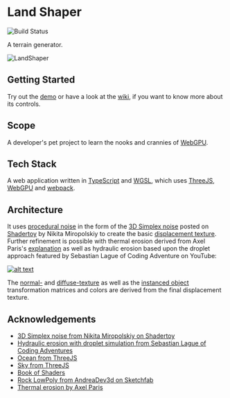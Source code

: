 # Land Shaper
![Build Status](https://github.com/doklem/land-shaper/actions/workflows/webpack.yml/badge.svg?branch=main)

A terrain generator.

![LandShaper](https://github.com/doklem/land-shaper/assets/34248939/23d63bba-2a07-487b-beb3-87a5e0c9c9de)

## Getting Started
Try out the [demo](https://doklem.github.io/land-shaper/) or have a look at the [wiki](https://github.com/doklem/land-shaper/wiki), if you want to know more about its controls.

## Scope
A developer's pet project to learn the nooks and crannies of [WebGPU](https://www.w3.org/TR/webgpu/).

## Tech Stack
A web application written in [TypeScript](https://www.typescriptlang.org/) and [WGSL](https://www.w3.org/TR/WGSL/), which uses [ThreeJS](https://threejs.org/), [WebGPU](https://www.w3.org/TR/webgpu/) and [webpack](https://webpack.js.org/).

## Architecture
It uses [procedural noise](https://thebookofshaders.com/examples/?chapter=proceduralTexture) in the form of the [3D Simplex noise](https://en.wikipedia.org/wiki/Simplex_noise) posted on [Shadertoy](https://www.shadertoy.com/view/XsX3zB) by Nikita Miropolskiy to create the basic [displacement texture](https://en.wikipedia.org/wiki/Displacement_mapping). Further refinement is possible with thermal erosion derived from Axel Paris's [explanation](https://aparis69.github.io/public_html/posts/terrain_erosion_2.html) as well as hydraulic erosion based upon the droplet approach featured by Sebastian Lague of Coding Adventure on YouTube:

[![alt text](http://img.youtube.com/vi/eaXk97ujbPQ/0.jpg "Coding Adventure: Hydraulic Erosion")](https://www.youtube.com/watch?v=eaXk97ujbPQ)

The [normal-](https://en.wikipedia.org/wiki/Normal_mapping) and [diffuse-texture](https://en.wikipedia.org/wiki/Texture_mapping) as well as the [instanced object](https://en.wikipedia.org/wiki/Geometry_instancing) transformation matrices and colors are derived from the final displacement texture.

## Acknowledgements
- [3D Simplex noise from Nikita Miropolskiy on Shadertoy](https://www.shadertoy.com/view/XsX3zB)
- [Hydraulic erosion with droplet simulation from Sebastian Lague of Coding Adventures](https://github.com/SebLague/Hydraulic-Erosion)
- [Ocean from ThreeJS](https://threejs.org/examples/?q=water#webgl_shaders_ocean)
- [Sky from ThreeJS](https://threejs.org/examples/?q=sky#webgl_shaders_sky)
- [Book of Shaders](https://thebookofshaders.com/)
- [Rock LowPoly from AndreaDev3d on Sketchfab](https://sketchfab.com/3d-models/rock-lowpoly-e8035f8cadd64a8eb26780676850e8e8)
- [Thermal erosion by Axel Paris](https://aparis69.github.io/public_html/posts/terrain_erosion_2.html)
